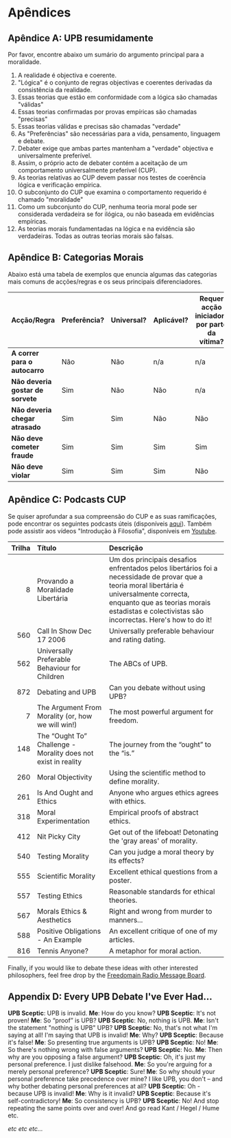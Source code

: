 # Apêndices

## Apêndice A: UPB resumidamente

Por favor, encontre abaixo um sumário do argumento principal para a moralidade.

1. A realidade é objectiva e coerente.
2. "Lógica" é o conjunto de regras objectivas e coerentes derivadas da consistência da realidade.
3. Essas teorias que estão em conformidade com a lógica são chamadas "válidas"
4. Essas teorias confirmadas por provas empíricas são chamadas "precisas"
5. Essas teorias válidas e precisas são chamadas "verdade"
6. As "Preferências" são necessárias para a vida, pensamento, linguagem e debate.
7. Debater exige que ambas partes mantenham a "verdade" objectiva e universalmente preferível.
8. Assim, o próprio acto de debater contém a aceitação de um comportamento universalmente preferível (CUP).
9. As teorias relativas ao CUP devem passar nos testes de coerência lógica e verificação empírica.
10. O subconjunto do CUP que examina o comportamento requerido é chamado "moralidade"
11. Como um subconjunto do CUP, nenhuma teoria moral pode ser considerada verdadeira se for ilógica, ou não baseada em evidências empíricas.
12. As teorias morais fundamentadas na lógica e na evidência são verdadeiras. Todas as outras teorias morais são falsas.

## Apêndice B: Categorias Morais

Abaixo está uma tabela de exemplos que enuncia algumas das categorias mais comuns de acções/regras e os seus principais diferenciadores.

| Acção/Regra                       | Preferência? | Universal? | Aplicável? | Requer acção iniciadora por parte da vítima? | Os violadores podem ser evitados? | Categoria Moral              |
| --------------------------------- | ------------ | ---------- | ---------- | -------------------------------------------- | --------------------------------- | ---------------------------- |
| **A correr para o autocarro**     | Não          | Não        | n/a        | n/a                                          | n/a                               | Neutro                       |
| **Não deveria gostar de sorvete** | Sim          | Não        | Não        | n/a                                          | n/a                               | Neutro (preferência pessoal) |
| **Não deveria chegar atrasado**   | Sim          | Sim        | Não        | Não                                          | Sim                               | APA                          |
| **Não deve cometer fraude**       | Sim          | Sim        | Sim        | Sim                                          | Sim                               | Bom                          |
| **Não deve violar**               | Sim          | Sim        | Sim        | Não                                          | Não                               | Bom                          |

## Apêndice C: Podcasts CUP

Se quiser aprofundar a sua compreensão do CUP e as suas ramificações, pode encontrar os seguintes podcasts úteis (disponíveis [aqui](www.freedomainradio.com)). Também pode assistir aos vídeos "Introdução à Filosofia", disponíveis em [Youtube](www.youtube.com/freedomainradio).

| Trilha | Título                                                        | Descrição                                                                                                                                                                                                                                     |
| ------:|:------------------------------------------------------------- |:--------------------------------------------------------------------------------------------------------------------------------------------------------------------------------------------------------------------------------------------- |
|      8 | Provando a Moralidade Libertária                              | Um dos principais desafios enfrentados pelos libertários foi a necessidade de provar que a teoria moral libertária é universalmente correcta, enquanto que as teorias morais estadistas e colectivistas são incorrectas. Here's how to do it! |
|    560 | Call In Show Dec 17 2006                                      | Universally preferable behaviour and rating dating.                                                                                                                                                                                           |
|    562 | Universally Preferable Behaviour for Children                 | The ABCs of UPB.                                                                                                                                                                                                                              |
|    872 | Debating and UPB                                              | Can you debate without using UPB?                                                                                                                                                                                                             |
|      7 | The Argument From Morality (or, how we will win!)             | The most powerful argument for freedom.                                                                                                                                                                                                       |
|    148 | The “Ought To” Challenge - Morality does not exist in reality | The journey from the “ought” to the “is.”                                                                                                                                                                                                     |
|    260 | Moral Objectivity                                             | Using the scientific method to define morality.                                                                                                                                                                                               |
|    261 | Is And Ought and Ethics                                       | Anyone who argues ethics agrees with ethics.                                                                                                                                                                                                  |
|    318 | Moral Experimentation                                         | Empirical proofs of abstract ethics.                                                                                                                                                                                                          |
|    412 | Nit Picky City                                                | Get out of the lifeboat! Detonating the 'gray areas' of morality.                                                                                                                                                                             |
|    540 | Testing Morality                                              | Can you judge a moral theory by its effects?                                                                                                                                                                                                  |
|    555 | Scientific Morality                                           | Excellent ethical questions from a poster.                                                                                                                                                                                                    |
|    557 | Testing Ethics                                                | Reasonable standards for ethical theories.                                                                                                                                                                                                    |
|    567 | Morals Ethics & Aesthetics                                    | Right and wrong from murder to manners...                                                                                                                                                                                                     |
|    588 | Positive Obligations - An Example                             | An excellent critique of one of my articles.                                                                                                                                                                                                  |
|    816 | Tennis Anyone?                                                | A metaphor for moral action.                                                                                                                                                                                                                  |

Finally, if you would like to debate these ideas with other interested philosophers, feel free drop by the [Freedomain Radio Message Board](www.freedomainradio.com/board).

## Appendix D: Every UPB Debate I've Ever Had...

**UPB Sceptic**: UPB is invalid. **Me**: How do you know? **UPB Sceptic**: It's not proven! **Me**: So “proof” is UPB? **UPB Sceptic**: No, nothing is UPB. **Me**: Isn't the statement "nothing is UPB" UPB? **UPB Sceptic**: No, that's not what I'm saying at all! I'm saying that UPB is invalid! **Me**: Why? **UPB Sceptic**: Because it's false! **Me**: So presenting true arguments is UPB? **UPB Sceptic**: No! **Me**: So there's nothing wrong with false arguments? **UPB Sceptic**: No. **Me**: Then why are you opposing a false argument? **UPB Sceptic**: Oh, it's just my personal preference. I just dislike falsehood. **Me**: So you're arguing for a merely personal preference? **UPB Sceptic**: Sure! **Me**: So why should your personal preference take precedence over mine? I like UPB, you don't – and why bother debating personal preferences at all? **UPB Sceptic**: Oh - because UPB is invalid! **Me**: Why is it invalid? **UPB Sceptic**: Because it's self-contradictory! **Me**: So consistency is UPB? **UPB Sceptic**: No! And stop repeating the same points over and over! And go read Kant / Hegel / Hume etc.

*etc etc etc...*